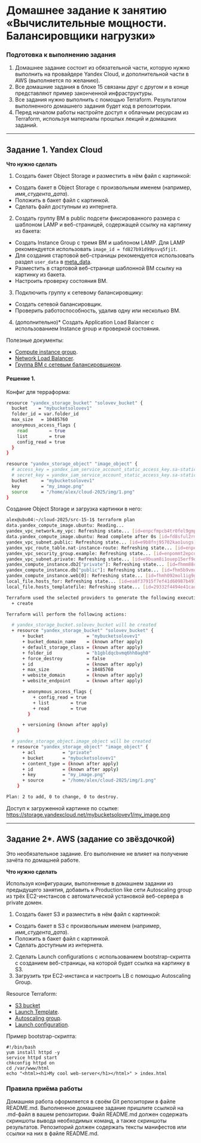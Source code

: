 # Домашнее задание к занятию «Вычислительные мощности. Балансировщики нагрузки»  

### Подготовка к выполнению задания

1. Домашнее задание состоит из обязательной части, которую нужно выполнить на провайдере Yandex Cloud, и дополнительной части в AWS (выполняется по желанию). 
2. Все домашние задания в блоке 15 связаны друг с другом и в конце представляют пример законченной инфраструктуры.  
3. Все задания нужно выполнить с помощью Terraform. Результатом выполненного домашнего задания будет код в репозитории. 
4. Перед началом работы настройте доступ к облачным ресурсам из Terraform, используя материалы прошлых лекций и домашних заданий.

---
## Задание 1. Yandex Cloud 

**Что нужно сделать**

1. Создать бакет Object Storage и разместить в нём файл с картинкой:

 - Создать бакет в Object Storage с произвольным именем (например, _имя_студента_дата_).
 - Положить в бакет файл с картинкой.
 - Сделать файл доступным из интернета.
 
2. Создать группу ВМ в public подсети фиксированного размера с шаблоном LAMP и веб-страницей, содержащей ссылку на картинку из бакета:

 - Создать Instance Group с тремя ВМ и шаблоном LAMP. Для LAMP рекомендуется использовать `image_id = fd827b91d99psvq5fjit`.
 - Для создания стартовой веб-страницы рекомендуется использовать раздел `user_data` в [meta_data](https://cloud.yandex.ru/docs/compute/concepts/vm-metadata).
 - Разместить в стартовой веб-странице шаблонной ВМ ссылку на картинку из бакета.
 - Настроить проверку состояния ВМ.
 
3. Подключить группу к сетевому балансировщику:

 - Создать сетевой балансировщик.
 - Проверить работоспособность, удалив одну или несколько ВМ.
4. (дополнительно)* Создать Application Load Balancer с использованием Instance group и проверкой состояния.

Полезные документы:

- [Compute instance group](https://registry.terraform.io/providers/yandex-cloud/yandex/latest/docs/resources/compute_instance_group).
- [Network Load Balancer](https://registry.terraform.io/providers/yandex-cloud/yandex/latest/docs/resources/lb_network_load_balancer).
- [Группа ВМ с сетевым балансировщиком](https://cloud.yandex.ru/docs/compute/operations/instance-groups/create-with-balancer).



#### Решение 1.

Конфиг для терраформа:

```bash
resource "yandex_storage_bucket" "solovev_bucket" {
  bucket    = "mybucketsolovev1"
  folder_id = var.folder_id
  max_size   = 10485760
  anonymous_access_flags {
    read        = true
    list        = true
    config_read = true
  }
}

resource "yandex_storage_object" "image_object" {
  # access_key = yandex_iam_service_account_static_access_key.sa-static-key.access_key
  # secret_key = yandex_iam_service_account_static_access_key.sa-static-key.secret_key
  bucket     = "mybucketsolovev1"
  key        = "my_image.png"
  source     = "/home/alex/cloud-2025/img/1.png"
}
```
Создание Object Storage и загрузка  картинки в него:
```bash
alex@ubu04:~/cloud-2025/src-15-1$ terraform plan
data.yandex_compute_image.ubuntu: Reading...
yandex_vpc_network.my_vpc: Refreshing state... [id=enpcfmpcb4tr0fel9gmp]
data.yandex_compute_image.ubuntu: Read complete after 0s [id=fd8sful2rmlfidnfh4t4]
yandex_vpc_subnet.public: Refreshing state... [id=e9b8fnj95702kao1usgs]
yandex_vpc_route_table.nat-instance-route: Refreshing state... [id=enpe7fe84mbkor8nvm38]
yandex_vpc_security_group.example: Refreshing state... [id=enpommt2epcdssa4l6j7]
yandex_vpc_subnet.private: Refreshing state... [id=e9buam8i1ouep15erf9o]
yandex_compute_instance.db2["private"]: Refreshing state... [id=fhmm88cvvuahrosjne10]
yandex_compute_instance.db["public"]: Refreshing state... [id=fhm5b9vmumjluhdd0m26]
yandex_compute_instance.web[0]: Refreshing state... [id=fhmh092mol1ig9gahso8]
local_file.hosts_for: Refreshing state... [id=ea8f37915f7ef41d60987b4973722cdfc19071a0]
local_file.hosts_templatefile: Refreshing state... [id=29332f4494e41cad255cce61136fb0c275d21b4c]

Terraform used the selected providers to generate the following execution plan. Resource actions are indicated with the following symbols:
  + create

Terraform will perform the following actions:

  # yandex_storage_bucket.solovev_bucket will be created
  + resource "yandex_storage_bucket" "solovev_bucket" {
      + bucket                = "mybucketsolovev1"
      + bucket_domain_name    = (known after apply)
      + default_storage_class = (known after apply)
      + folder_id             = "b1gbldqcbvmq6hh0agh0"
      + force_destroy         = false
      + id                    = (known after apply)
      + max_size              = 10485760
      + website_domain        = (known after apply)
      + website_endpoint      = (known after apply)

      + anonymous_access_flags {
          + config_read = true
          + list        = true
          + read        = true
        }

      + versioning (known after apply)
    }

  # yandex_storage_object.image_object will be created
  + resource "yandex_storage_object" "image_object" {
      + acl          = "private"
      + bucket       = "mybucketsolovev1"
      + content_type = (known after apply)
      + id           = (known after apply)
      + key          = "my_image.png"
      + source       = "/home/alex/cloud-2025/img/1.png"
    }

Plan: 2 to add, 0 to change, 0 to destroy.
```
Доступ к загруженной картинке по ссылке: 
https://storage.yandexcloud.net/mybucketsolovev1/my_image.png



---
## Задание 2*. AWS (задание со звёздочкой)

Это необязательное задание. Его выполнение не влияет на получение зачёта по домашней работе.

**Что нужно сделать**

Используя конфигурации, выполненные в домашнем задании из предыдущего занятия, добавить к Production like сети Autoscaling group из трёх EC2-инстансов с  автоматической установкой веб-сервера в private домен.

1. Создать бакет S3 и разместить в нём файл с картинкой:

 - Создать бакет в S3 с произвольным именем (например, _имя_студента_дата_).
 - Положить в бакет файл с картинкой.
 - Сделать доступным из интернета.
2. Сделать Launch configurations с использованием bootstrap-скрипта с созданием веб-страницы, на которой будет ссылка на картинку в S3. 
3. Загрузить три ЕС2-инстанса и настроить LB с помощью Autoscaling Group.

Resource Terraform:

- [S3 bucket](https://registry.terraform.io/providers/hashicorp/aws/latest/docs/resources/s3_bucket)
- [Launch Template](https://registry.terraform.io/providers/hashicorp/aws/latest/docs/resources/launch_template).
- [Autoscaling group](https://registry.terraform.io/providers/hashicorp/aws/latest/docs/resources/autoscaling_group).
- [Launch configuration](https://registry.terraform.io/providers/hashicorp/aws/latest/docs/resources/launch_configuration).

Пример bootstrap-скрипта:

```
#!/bin/bash
yum install httpd -y
service httpd start
chkconfig httpd on
cd /var/www/html
echo "<html><h1>My cool web-server</h1></html>" > index.html
```
### Правила приёма работы

Домашняя работа оформляется в своём Git репозитории в файле README.md. Выполненное домашнее задание пришлите ссылкой на .md-файл в вашем репозитории.
Файл README.md должен содержать скриншоты вывода необходимых команд, а также скриншоты результатов.
Репозиторий должен содержать тексты манифестов или ссылки на них в файле README.md.
